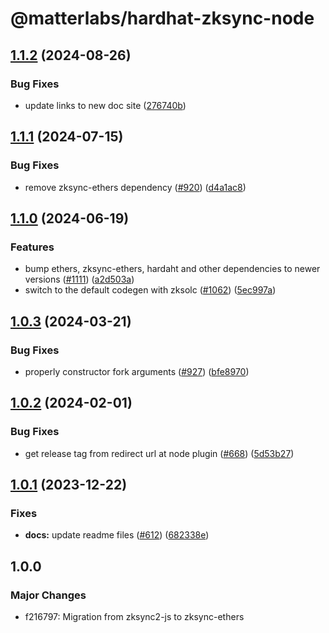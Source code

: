# @matterlabs/hardhat-zksync-node

## [1.1.2](https://github.com/matter-labs/hardhat-zksync/compare/@matterlabs/hardhat-zksync-node-v1.1.1...@matterlabs/hardhat-zksync-node-v1.1.2) (2024-08-26)


### Bug Fixes

* update links to new doc site ([276740b](https://github.com/matter-labs/hardhat-zksync/commit/276740ba5abf8b5775e135b5653824d6456a7e4f))

## [1.1.1](https://github.com/matter-labs/hardhat-zksync/compare/@matterlabs/hardhat-zksync-node-v1.1.0...@matterlabs/hardhat-zksync-node-v1.1.1) (2024-07-15)


### Bug Fixes

* remove zksync-ethers dependency  ([#920](https://github.com/matter-labs/hardhat-zksync/issues/920)) ([d4a1ac8](https://github.com/matter-labs/hardhat-zksync/commit/d4a1ac80727d9de38460373cd07245ba2b747eea))

## [1.1.0](https://github.com/matter-labs/hardhat-zksync/compare/@matterlabs/hardhat-zksync-node-v1.0.3...@matterlabs/hardhat-zksync-node-v1.1.0) (2024-06-19)


### Features

* bump ethers, zksync-ethers, hardaht and other dependencies to newer versions ([#1111](https://github.com/matter-labs/hardhat-zksync/issues/1111)) ([a2d503a](https://github.com/matter-labs/hardhat-zksync/commit/a2d503abe3f504859651f22998046576eddf6579))
* switch to the default codegen with zksolc ([#1062](https://github.com/matter-labs/hardhat-zksync/issues/1062)) ([5ec997a](https://github.com/matter-labs/hardhat-zksync/commit/5ec997aaa83ba18d978f10b96f489513f6c4dd9f))

## [1.0.3](https://github.com/matter-labs/hardhat-zksync/compare/@matterlabs/hardhat-zksync-node@1.0.2...@matterlabs/hardhat-zksync-node-v1.0.3) (2024-03-21)


### Bug Fixes

* properly constructor fork arguments ([#927](https://github.com/matter-labs/hardhat-zksync/issues/927)) ([bfe8970](https://github.com/matter-labs/hardhat-zksync/commit/bfe897019bae72abd1ae0f3d6f69c2c4bb6038cd))

## [1.0.2](https://github.com/matter-labs/hardhat-zksync/compare/@matterlabs/hardhat-zksync-node-v1.0.1...@matterlabs/hardhat-zksync-node-v1.0.2) (2024-02-01)


### Bug Fixes

* get release tag from redirect url at node plugin ([#668](https://github.com/matter-labs/hardhat-zksync/issues/668)) ([5d53b27](https://github.com/matter-labs/hardhat-zksync/commit/5d53b270428fc3bd7a6338d0bab38a7f52d485d1))

## [1.0.1](https://github.com/matter-labs/hardhat-zksync/compare/@matterlabs/hardhat-zksync-node@1.0.0...@matterlabs/hardhat-zksync-node-v1.0.1) (2023-12-22)


### Fixes

* **docs:** update readme files ([#612](https://github.com/matter-labs/hardhat-zksync/issues/612)) ([682338e](https://github.com/matter-labs/hardhat-zksync/commit/682338e60f52021206325ff6eeec2c394a118642))

## 1.0.0

### Major Changes

- f216797: Migration from zksync2-js to zksync-ethers
